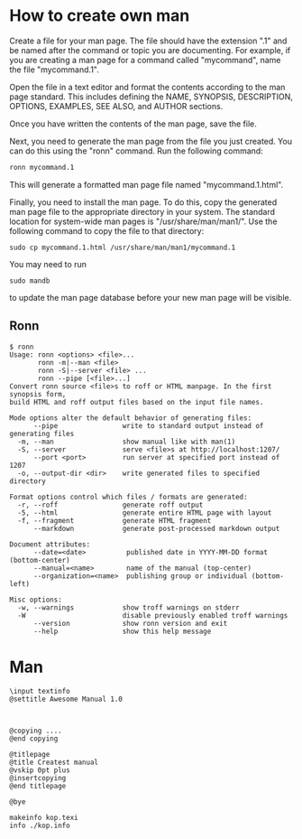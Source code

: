 # How to create own man

Create a file for your man page. The file should have the extension ".1" 
and be named after the command or topic you are documenting. For example, 
if you are creating a man page for a command called "mycommand", name the file "mycommand.1".

Open the file in a text editor and format the contents according to the man 
page standard. This includes defining the NAME, SYNOPSIS, DESCRIPTION, OPTIONS, 
EXAMPLES, SEE ALSO, and AUTHOR sections.

Once you have written the contents of the man page, save the file.

Next, you need to generate the man page from the file you just created. You can do this using the "ronn" command. Run the following command:

```bash
ronn mycommand.1
```

This will generate a formatted man page file named "mycommand.1.html".

Finally, you need to install the man page. To do this, copy the generated 
man page file to the appropriate directory in your system. The standard 
location for system-wide man pages is "/usr/share/man/man1/". Use the 
following command to copy the file to that directory:

```
sudo cp mycommand.1.html /usr/share/man/man1/mycommand.1
```

You may need to run 
```
sudo mandb 
```
to update the man page 
database before your new man page will be visible.


## Ronn

```
$ ronn
Usage: ronn <options> <file>...
       ronn -m|--man <file>
       ronn -S|--server <file> ...
       ronn --pipe [<file>...]
Convert ronn source <file>s to roff or HTML manpage. In the first synopsis form,
build HTML and roff output files based on the input file names.

Mode options alter the default behavior of generating files:
      --pipe                write to standard output instead of generating files
  -m, --man                 show manual like with man(1)
  -S, --server              serve <file>s at http://localhost:1207/
      --port <port>         run server at specified port instead of 1207
  -o, --output-dir <dir>    write generated files to specified directory

Format options control which files / formats are generated:
  -r, --roff                generate roff output
  -5, --html                generate entire HTML page with layout
  -f, --fragment            generate HTML fragment
      --markdown            generate post-processed markdown output

Document attributes:
      --date=<date>          published date in YYYY-MM-DD format (bottom-center)
      --manual=<name>        name of the manual (top-center)
      --organization=<name>  publishing group or individual (bottom-left)

Misc options:
  -w, --warnings            show troff warnings on stderr
  -W                        disable previously enabled troff warnings
      --version             show ronn version and exit
      --help                show this help message
```


# Man

```
\input textinfo
@settitle Awesome Manual 1.0



@copying ....
@end copying

@titlepage
@title Createst manual
@vskip 0pt plus
@insertcopying
@end titlepage

@bye
```


```
makeinfo kop.texi
info ./kop.info
```

